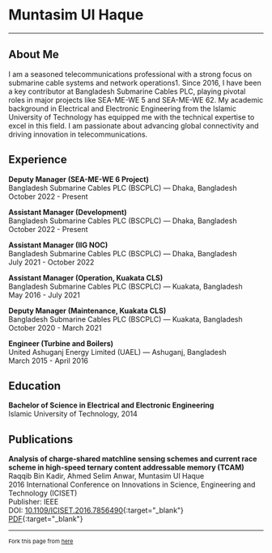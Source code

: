 # Muntasim Ul Haque

---

## About Me
I am a seasoned telecommunications professional with a strong focus on submarine cable systems and network operations1. Since 2016, I have been a key contributor at Bangladesh Submarine Cables PLC, playing pivotal roles in major projects like SEA-ME-WE 5 and SEA-ME-WE 62. My academic background in Electrical and Electronic Engineering from the Islamic University of Technology has equipped me with the technical expertise to excel in this field. I am passionate about advancing global connectivity and driving innovation in telecommunications.

## Experience

**Deputy Manager (SEA-ME-WE 6 Project)**  
Bangladesh Submarine Cables PLC (BSCPLC) — Dhaka, Bangladesh  
October 2022 - Present

**Assistant Manager (Development)**  
Bangladesh Submarine Cables PLC (BSCPLC) — Dhaka, Bangladesh  
October 2022 - Present

**Assistant Manager (IIG NOC)**  
Bangladesh Submarine Cables PLC (BSCPLC) — Dhaka, Bangladesh  
July 2021 - October 2022

**Assistant Manager (Operation, Kuakata CLS)**  
Bangladesh Submarine Cables PLC (BSCPLC) — Kuakata, Bangladesh  
May 2016 - July 2021

**Deputy Manager (Maintenance, Kuakata CLS)**  
Bangladesh Submarine Cables PLC (BSCPLC) — Kuakata, Bangladesh  
October 2020 - March 2021

**Engineer (Turbine and Boilers)**  
United Ashuganj Energy Limited (UAEL) — Ashuganj, Bangladesh  
March 2015 - April 2016

## Education

**Bachelor of Science in Electrical and Electronic Engineering**  
Islamic University of Technology, 2014

## Publications

**Analysis of charge-shared matchline sensing schemes and current race scheme in high-speed ternary content addressable memory (TCAM)**  
Raqqib Bin Kadir, Ahmed Selim Anwar, Muntasim Ul Haque  
2016 International Conference on Innovations in Science, Engineering and Technology (ICISET)  
Publisher: IEEE  
DOI: [10.1109/ICISET.2016.7856490](https://ieeexplore.ieee.org/document/7856490#:~:text=DOI%3A%2010.1109/ICISET.2016.7856490){:target="_blank"}  
[PDF](https://mega.nz/file/7IAGwRgA#IUDTS7mYArwtloYyYOpVU6hfhNQrHJ4xFYuz8BCQ3sE){:target="_blank"}

---

<p style="font-size:11px">Fork this page from <a href="https://github.com/muntasimulhaque/muntasimulhaque.github.io" target="_blank">here</a></p>
